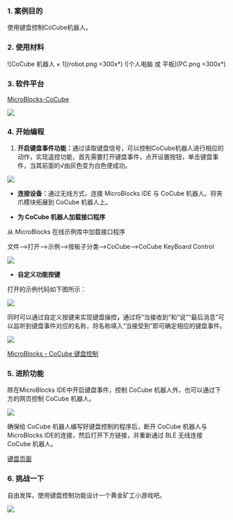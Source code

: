 ### 1. 案例目的

使用键盘控制CoCube机器人。

### 2. 使用材料

![CoCube 机器人 × 1](robot.png =300x*) ![个人电脑 或 平板](PC.png =300x*)


### 3. 软件平台

[MicroBlocks-CoCube](https://microblocksfun.cn/run/microblocks.html#scripts=GP%20Scripts%0Adepends%20%27CoCube%27)

![](image-3.png)

### 4. 开始编程

1. **开启键盘事件功能：**&#x901A;过读取键盘信号，可以控制CoCube机器人进行相应的动作，实现遥控功能，首先需要打开键盘事件，点开设置按钮，单击键盘事件，当其前面的√由灰色变为白色便成功。

![](image-4.png)

* **连接设备：**&#x901A;过无线方式，连接 MicroBlocks IDE 与 CoCube 机器人。将夹爪模块拓展到 CoCube 机器人上。

* **为 CoCube 机器人加载接口程序**

从 MicroBlocks 在线示例库中加载接口程序

文件——>打开——>示例——>按板子分类——>CoCube——>CoCube KeyBoard Control

![](image-2.png)

* **自定义功能按键**

打开的示例代码如下图所示：

![](allScripts3466150.png)

同时可以通过自定义按键来实现键盘操&#x63A7;**，**&#x901A;过将“当接收到”和“说”“最后消息”可以监听到键盘事件对应的名称，将名称填入“当接受到”即可确定相应的键盘事件。

![](image.png)

[MicroBlocks - CoCube 键盘控制](https://microblocksfun.cn/run/microblocks.html#scripts=GP%20Scripts%0Adepends%20%27CoCube%27%20%27CoCube%20Module%27%20%27LED%20Display%27%20%27Ringtone%27%20%27TFT%27%20%27Tone%27%0A%0Ascript%20390%2065%20%7B%0Acomment%20%27%E9%94%AE%E7%9B%98%E6%8E%A7%E5%88%B6CoCube%E6%9C%BA%E5%99%A8%E4%BA%BA%E7%9A%84%E7%A4%BA%E4%BE%8B%E7%A8%8B%E5%BA%8F%27%0Acomment%20%27https%3A%2F%2Fkeyboard.cocube.fun%2F%27%0A%7D%0A%0Ascript%20390%20135%20%7B%0AwhenBroadcastReceived%20%27w%27%0A%27CoCube%20move%27%20%27cocube%3Bforward%27%2050%0A%7D%0A%0Ascript%20750%20135%20%7B%0AwhenBroadcastReceived%20%27w-up%27%0A%27CoCube%20wheels%20stop%27%0A%7D%0A%0Ascript%201000%20135%20%7B%0AwhenBroadcastReceived%20%271%27%0AstartTone%20262%0A%7D%0A%0Ascript%201200%20135%20%7B%0AwhenBroadcastReceived%20%271-up%27%0AstopTone%0A%7D%0A%0Ascript%20390%20235%20%7B%0AwhenBroadcastReceived%20%27s%27%0A%27CoCube%20move%27%20%27cocube%3Bbackward%27%2050%0A%7D%0A%0Ascript%20750%20235%20%7B%0AwhenBroadcastReceived%20%27s-up%27%0A%27CoCube%20wheels%20stop%27%0A%7D%0A%0Ascript%201000%20235%20%7B%0AwhenBroadcastReceived%20%272%27%0AstartTone%20294%0A%7D%0A%0Ascript%201200%20235%20%7B%0AwhenBroadcastReceived%20%272-up%27%0AstopTone%0A%7D%0A%0Ascript%20390%20335%20%7B%0AwhenBroadcastReceived%20%27a%27%0A%27CoCube%20rotate%27%20%27cocube%3Bleft%27%2050%0A%7D%0A%0Ascript%20750%20335%20%7B%0AwhenBroadcastReceived%20%27a-up%27%0A%27CoCube%20wheels%20stop%27%0A%7D%0A%0Ascript%201000%20335%20%7B%0AwhenBroadcastReceived%20%273%27%0AstartTone%20330%0A%7D%0A%0Ascript%201200%20335%20%7B%0AwhenBroadcastReceived%20%273-up%27%0AstopTone%0A%7D%0A%0Ascript%20390%20435%20%7B%0AwhenBroadcastReceived%20%27d%27%0A%27CoCube%20rotate%27%20%27cocube%3Bright%27%2050%0A%7D%0A%0Ascript%20750%20435%20%7B%0AwhenBroadcastReceived%20%27d-up%27%0A%27CoCube%20wheels%20stop%27%0A%7D%0A%0Ascript%201000%20435%20%7B%0AwhenBroadcastReceived%20%274%27%0AstartTone%20349%0A%7D%0A%0Ascript%201200%20435%20%7B%0AwhenBroadcastReceived%20%274-up%27%0AstopTone%0A%7D%0A%0Ascript%20390%20535%20%7B%0AwhenBroadcastReceived%20%27q%27%0A%27set%20display%20color%27%20%28makeColor%20255%200%200%29%0Aled_displayImage%20%27sad%27%0A%27play%20ringtone%27%20%27Punish%3Ad%3D16%2Co%3D5%2Cb%3D150%3A%20g5%2Ce5%2Cc5%2Cd5%2Cc5%2Cb4%2Ca4%2Cg4%27%0A%7D%0A%0Ascript%201000%20535%20%7B%0AwhenBroadcastReceived%20%275%27%0AstartTone%20392%0A%7D%0A%0Ascript%201200%20535%20%7B%0AwhenBroadcastReceived%20%275-up%27%0AstopTone%0A%7D%0A%0Ascript%201000%20635%20%7B%0AwhenBroadcastReceived%20%276%27%0AstartTone%20440%0A%7D%0A%0Ascript%201200%20635%20%7B%0AwhenBroadcastReceived%20%276-up%27%0AstopTone%0A%7D%0A%0Ascript%20390%20685%20%7B%0AwhenBroadcastReceived%20%27e%27%0A%27set%20display%20color%27%20%28makeColor%200%20255%200%29%0Aled_displayImage%20%27happy%27%0A%27play%20ringtone%27%20%27Reward%3Ad%3D16%2Co%3D6%2Cb%3D180%3A%20e6%2Cg6%2Ca6%2Cb6%2Ce7%2Cd7%2Cc7%2Cb6%2Ca6%27%0A%7D%0A%0Ascript%201000%20735%20%7B%0AwhenBroadcastReceived%20%277%27%0AstartTone%20494%0A%7D%0A%0Ascript%201200%20735%20%7B%0AwhenBroadcastReceived%20%277-up%27%0AstopTone%0A%7D%0A%0Ascript%20390%20835%20%7B%0AwhenBroadcastReceived%20%27j%27%0A%27ccmodule_gripper%20close%27%0A%7D%0A%0Ascript%20600%20835%20%7B%0AwhenBroadcastReceived%20%27k%27%0A%27ccmodule_gripper%20open%27%0A%7D%0A%0A)

### 5. 进阶功能

除在MicroBlocks IDE中开启键盘事件，控制 CoCube 机器人外，也可以通过下方的网页控制 CoCube 机器人。

![](image-1.png)

确保给 CoCube 机器人编写好键盘控制的程序后，断开 CoCube 机器人与 MicroBlocks IDE的连接，然后打开下方链接，并重新通过 BLE 无线连接 CoCube 机器人。

[键盘页面](https://keyboard.cocube.fun/)

### 6. 挑战一下

自由发挥，使用键盘控制功能设计一个黄金矿工小游戏吧。

![](keyboard.gif)

